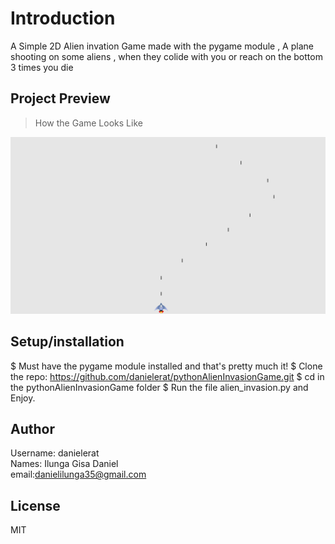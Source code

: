 # Introduction

A Simple 2D Alien invation Game made with the pygame module , 
A plane shooting on some aliens , when they colide with you or reach on the bottom 3 times you die 

Project Preview 
----------------
>How the Game Looks Like
<img src="assets/scn.png" width="750" title="Alien Game">

## Setup/installation
$ Must have the pygame module installed and that's pretty much it! 
$ Clone the repo: https://github.com/danielerat/pythonAlienInvasionGame.git 
$ cd in the pythonAlienInvasionGame folder
$ Run the file alien_invasion.py and Enjoy.




## Author
Username: danielerat</br>
Names: Ilunga Gisa Daniel</br>
email:danielilunga35@gmail.com

## License
MIT




